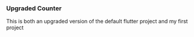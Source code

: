 ### Upgraded Counter

This is both an upgraded version of the default flutter project and my first project
